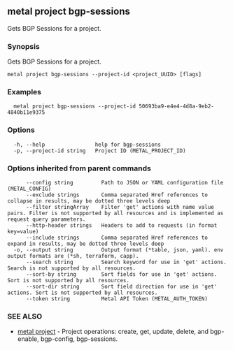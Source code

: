 ## metal project bgp-sessions

Gets BGP Sessions for a project.

### Synopsis

Gets BGP Sessions for a project.

```
metal project bgp-sessions --project-id <project_UUID> [flags]
```

### Examples

```
  metal project bgp-sessions --project-id 50693ba9-e4e4-4d8a-9eb2-4840b11e9375
```

### Options

```
  -h, --help                help for bgp-sessions
  -p, --project-id string   Project ID (METAL_PROJECT_ID)
```

### Options inherited from parent commands

```
      --config string         Path to JSON or YAML configuration file (METAL_CONFIG)
      --exclude strings       Comma separated Href references to collapse in results, may be dotted three levels deep
      --filter stringArray    Filter 'get' actions with name value pairs. Filter is not supported by all resources and is implemented as request query parameters.
      --http-header strings   Headers to add to requests (in format key=value)
      --include strings       Comma separated Href references to expand in results, may be dotted three levels deep
  -o, --output string         Output format (*table, json, yaml). env output formats are (*sh, terraform, capp).
      --search string         Search keyword for use in 'get' actions. Search is not supported by all resources.
      --sort-by string        Sort fields for use in 'get' actions. Sort is not supported by all resources.
      --sort-dir string       Sort field direction for use in 'get' actions. Sort is not supported by all resources.
      --token string          Metal API Token (METAL_AUTH_TOKEN)
```

### SEE ALSO

* [metal project](metal_project.md)	 - Project operations: create, get, update, delete, and bgp-enable, bgp-config, bgp-sessions.

